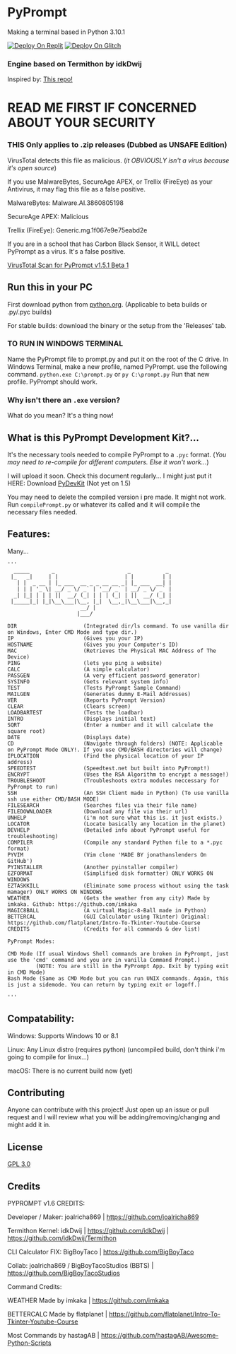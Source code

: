 # PyPrompt

Making a terminal based in Python 3.10.1

<a href="https://replit.com/github/joalricha869/PyPrompt"><img src="https://raw.githubusercontent.com/BinBashBanana/deploy-buttons/master/buttons/remade/replit.svg" alt="Deploy On Replit"></a>
<a href="https://glitch.com/edit/#!/import/github/joalricha869/PyPrompt"><img src="https://raw.githubusercontent.com/BinBashBanana/deploy-buttons/master/buttons/remade/glitch.svg" alt="Deploy On Glitch"></a>

### Engine based on Termithon by idkDwij

Inspired by: [This repo!](https://github.com/IdkDwij/Termithon)

# READ ME FIRST IF CONCERNED ABOUT YOUR SECURITY

### THIS Only applies to .zip releases (Dubbed as UNSAFE Edition)

VirusTotal detects this file as malicious. (_it *OBVIOUSLY* isn't a virus because it's open source_)

If you use MalwareBytes, SecureAge APEX, or Trellix (FireEye) as your Antivirus, it may flag this file as a false positive. 

MalwareBytes: Malware.AI.3860805198

SecureAge APEX: Malicious

Trellix (FireEye): Generic.mg.1f067e9e75eabd2e

If you are in a school that has Carbon Black Sensor, it WILL detect PyPrompt as a virus. It's a false positive.

[VirusTotal Scan for PyPrompt v1.5.1 Beta 1](https://www.virustotal.com/gui/file/e7a956e297a97566fb7e3c08ff20962f1fb45cbda81abc8595cc25695de3af34)

## Run this in your PC

First download python from [python.org](https://python.org). (Applicable to beta builds or .py/.pyc builds)

For stable builds: download the binary or the setup from the 'Releases' tab.

### TO RUN IN WINDOWS TERMINAL

Name the PyPrompt file to prompt.py and put it on the root of the C drive. In Windows Terminal, make a new profile, named PyPrompt. use the following command. ```python.exe C:\prompt.py``` or ```py C:\prompt.py``` Run that new profile. PyPrompt should work.

### Why isn't there an ```.exe``` version?

What do you mean? It's a thing now!

## What is this PyPrompt Development Kit?...

It's the necessary tools needed to compile PyPrompt to a ```.pyc``` format. (_You may need to re-compile for different computers. Else it won't work..._)

I will upload it soon. Check this document regularly... I might just put it HERE: Download [PyDevKit](https://drive.google.com/file/d/1TtT72DXU6JIxWEfVa3aCU3BXcDBVyjmb/view?usp=sharing) (Not yet on 1.5)

You may need to delete the compiled version i pre made. It might not work. Run ```compilePrompt.py``` or whatever its called and it will compile the necessary files needed.


## Features:

Many...

```
'''
  _____       _                       _           _ 
 |_   _|     | |                     | |         | |
   | |  _ __ | |_ ___  __ _ _ __ __ _| |_ ___  __| |
   | | | '_ \| __/ _ \/ _` | '__/ _` | __/ _ \/ _` |
  _| |_| | | | ||  __/ (_| | | | (_| | ||  __/ (_| |
 |_____|_| |_|\__\___|\__, |_|  \__,_|\__\___|\__,_|
                       __/ |                        
                      |___/                         

DIR                     (Integrated dir/ls command. To use vanilla dir on Windows, Enter CMD Mode and type dir.)
IP                      (Gives you your IP)
HOSTNAME                (Gives you your Computer's ID)
MAC                     (Retrieves the Physical MAC Address of The Device)
PING                    (lets you ping a website)
CALC                    (A simple calculator)
PASSGEN                 (A very efficient password generator)
SYSINFO                 (Gets relevant system info)
TEST                    (Tests PyPrompt Sample Command)
MAILGEN                 (Generates dummy E-Mail Addresses)
VER                     (Reports PyPrompt Version)
CLEAR                   (Clears screen)
LOADBARTEST             (Tests the loadbar)
INTRO                   (Displays initial text)
SQRT                    (Enter a number and it will calculate the square root)
DATE                    (Displays date)
CD                      (Navigate through folders) (NOTE: Applicable on PyPrompt Mode ONLY!. If you use CMD/BASH directories will change)
IPLOCATION              (Find the physical location of your IP address)
SPEEDTEST               (Speedtest.net but built into PyPrompt!)
ENCRYPT                 (Uses the RSA Algorithm to encrypt a message!)
TROUBLESHOOT            (Troubleshoots extra modules neccessary for PyPrompt to run)
SSH                     (An SSH Client made in Python) (To use vanilla ssh use either CMD/BASH MODE)
FILESEARCH              (Searches files via their file name)
FILEDOWNLOADER          (Download any file via their url)
UNHELP                  (i'm not sure what this is. it just exists.)
LOCATOR                 (Locate basically any location in the planet)
DEVHELP                 (Detailed info about PyPrompt useful for troubleshooting)
COMPILER                (Compile any standard Python file to a *.pyc format)
PYVIM                   (Vim clone 'MADE BY jonathanslenders On GitHub')
PYINSTALLER             (Another pyinstaller compiler)
EZFORMAT                (Simplified disk formatter) ONLY WORKS ON WINDOWS
EZTASKKILL              (Eliminate some process without using the task mamager) ONLY WORKS ON WINDOWS
WEATHER                 (Gets the weather from any city) Made by imkaka. Github: https://github.com/imkaka
MAGIC8BALL              (A virtual Magic-8-Ball made in Python)
BETTERCAL               (GUI Calculator using Tkinter) Original: https://github.com/flatplanet/Intro-To-Tkinter-Youtube-Course
CREDITS                 (Credits for all commands & dev list)

PyPrompt Modes:

CMD Mode (If usual Windows Shell commands are broken in PyPrompt, just use the 'cmd' command and you are in vanilla Command Prompt.)
         (NOTE: You are still in the PyPrompt App. Exit by typing exit in CMD Mode)
Bash Mode (Same as CMD Mode but you can run UNIX commands. Again, this is just a sidemode. You can return by typing exit or logoff.)

'''
```

## Compatability:

Windows: Supports Windows 10 or 8.1

Linux: Any Linux distro (requires python) (uncompiled build, don't think i'm going to compile for linux...)

macOS: There is no current build now (yet)

## Contributing
Anyone can contribute with this project! Just open up an issue or pull request and I will review what you will be adding/removing/changing and might add it in. 


## License
[GPL 3.0](https://www.gnu.org/licenses/gpl-3.0.en.html)


## Credits

PYPROMPT v1.6 CREDITS:

Developer / Maker: joalricha869 | https://github.com/joalricha869

Termithon Kernel: idkDwij | https://github.com/idkDwij | https://github.com/idkDwij/Termithon

CLI Calculator FIX: BigBoyTaco | https://github.com/BigBoyTaco

Collab: joalricha869 / BigBoyTacoStudios (BBTS) | https://github.com/BigBoyTacoStudios

Command Credits:

WEATHER                 Made by imkaka | https://github.com/imkaka

BETTERCALC              Made by flatplanet | https://github.com/flatplanet/Intro-To-Tkinter-Youtube-Course

Most Commands by hastagAB | https://github.com/hastagAB/Awesome-Python-Scripts
